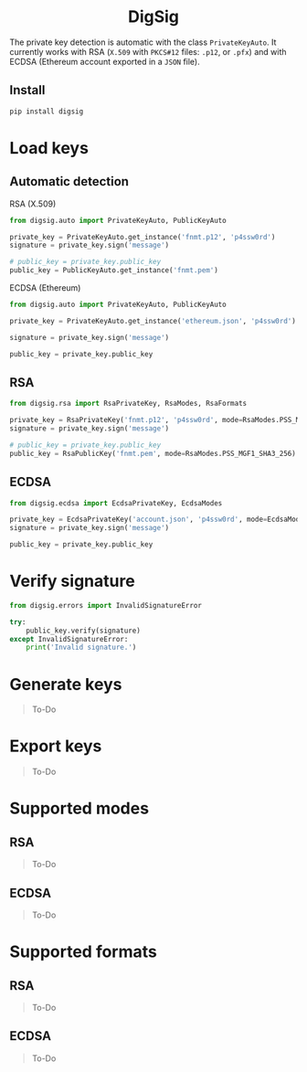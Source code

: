 <center><h1>DigSig</h1></center>

The private key detection is automatic with the class `PrivateKeyAuto`. It currently works with RSA (`X.509` with `PKCS#12` files: `.p12`, or `.pfx`) and with ECDSA (Ethereum account exported in a `JSON` file).

## Install
```bash
pip install digsig
```

# Load keys
## Automatic detection
RSA (X.509)
```python
from digsig.auto import PrivateKeyAuto, PublicKeyAuto

private_key = PrivateKeyAuto.get_instance('fnmt.p12', 'p4ssw0rd')
signature = private_key.sign('message')

# public_key = private_key.public_key
public_key = PublicKeyAuto.get_instance('fnmt.pem')
```

ECDSA (Ethereum)
```python
from digsig.auto import PrivateKeyAuto, PublicKeyAuto

private_key = PrivateKeyAuto.get_instance('ethereum.json', 'p4ssw0rd')

signature = private_key.sign('message')

public_key = private_key.public_key
```

## RSA
```python
from digsig.rsa import RsaPrivateKey, RsaModes, RsaFormats

private_key = RsaPrivateKey('fnmt.p12', 'p4ssw0rd', mode=RsaModes.PSS_MGF1_SHA3_256)
signature = private_key.sign('message')

# public_key = private_key.public_key
public_key = RsaPublicKey('fnmt.pem', mode=RsaModes.PSS_MGF1_SHA3_256)
```

## ECDSA
```python
from digsig.ecdsa import EcdsaPrivateKey, EcdsaModes

private_key = EcdsaPrivateKey('account.json', 'p4ssw0rd', mode=EcdsaModes.SECP256K1_SHA3_256)
signature = private_key.sign('message')

public_key = private_key.public_key
```

# Verify signature
```python
from digsig.errors import InvalidSignatureError

try:
    public_key.verify(signature)
except InvalidSignatureError:
    print('Invalid signature.')
```

# Generate keys
> To-Do

# Export keys
> To-Do

# Supported modes
## RSA
> To-Do

## ECDSA
> To-Do


# Supported formats
## RSA
> To-Do

## ECDSA
> To-Do
